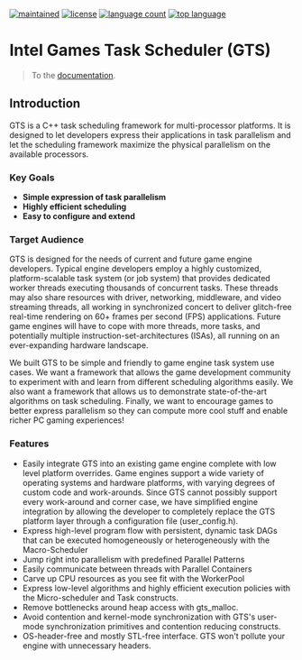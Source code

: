 [![maintained](https://img.shields.io/maintenance/yes/2021.svg)]()
[![license](https://img.shields.io/badge/License-MIT-blue.svg)]()
[![language count](https://img.shields.io/github/languages/count/GameTechDev/GTS-GamesTaskScheduler.svg)]()
[![top language](https://img.shields.io/github/languages/top/GameTechDev/GTS-GamesTaskScheduler.svg)]()

# Intel Games Task Scheduler (GTS)

> To the [documentation](https://gametechdev.github.io/GTS-GamesTaskScheduler/documentation/html/index.html).

## Introduction

GTS is a C++ task scheduling framework for multi-processor platforms. It is designed to let
developers express their applications in task parallelism and let the scheduling framework
maximize the physical parallelism on the available processors.

### Key Goals

* **Simple expression of task parallelism**
* **Highly efficient scheduling**
* **Easy to configure and extend**

### Target Audience

GTS is designed for the needs of current and future game engine developers. Typical engine developers employ a highly
customized, platform-scalable task system (or job system) that provides dedicated worker threads
executing thousands of concurrent tasks. These threads may also share resources with driver,
networking, middleware, and video streaming threads, all working in synchronized concert to 
deliver glitch-free real-time rendering on 60+ frames per second (FPS) applications. Future game
engines will have to cope with more threads, more tasks, and potentially multiple
instruction-set-architectures (ISAs), all running on an ever-expanding hardware landscape. 

We built GTS to be simple and friendly to game engine task system use cases. We want a framework
that allows the game development community to experiment with and learn from different scheduling
algorithms easily. We also want a framework that allows us to demonstrate state-of-the-art algorithms
on task scheduling. Finally, we want to encourage games to better express parallelism so they can
compute more cool stuff and enable richer PC gaming experiences!

### Features

* Easily integrate GTS into an existing game engine complete with low level platform 
overrides. Game engines support a wide variety of operating systems and hardware platforms,
with varying degrees of custom code and work-arounds. Since GTS cannot possibly
support every work-around and corner case, we have simplified engine integration
by allowing the developer to completely replace the GTS platform layer through
a configuration file (user_config.h). 
* Express high-level program flow with persistent, dynamic task DAGs that can be
executed homogeneously or heterogeneously with the Macro-Scheduler
* Jump right into parallelism with predefined Parallel Patterns
* Easily communicate between threads with Parallel Containers
* Carve up CPU resources as you see fit with the WorkerPool
* Express low-level algorithms and highly efficient execution policies with the Micro-scheduler
and Task constructs.
* Remove bottlenecks around heap access with gts_malloc.
* Avoid contention and kernel-mode synchronization with GTS's user-mode synchronization primitives and contention 
reducing constructs.
* OS-header-free and mostly STL-free interface. GTS won't pollute your engine with unnecessary headers.

<br>
<br>
<br>
<br>

